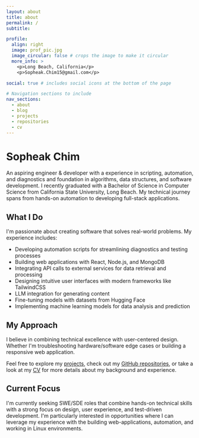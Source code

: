 ```yaml
---
layout: about
title: about
permalink: /
subtitle:

profile:
  align: right
  image: prof_pic.jpg
  image_circular: false # crops the image to make it circular
  more_info: >
    <p>Long Beach, California</p>
    <p>Sopheak.Chim15@gmail.com</p>

social: true # includes social icons at the bottom of the page

# Navigation sections to include
nav_sections:
  - about
  - blog
  - projects
  - repositories
  - cv
---
```


# **Sopheak** Chim

An aspiring engineer & developer with a experience in scripting, automation, and diagnostics and foundation in algorithms, data structures, and software development. I recently graduated with a Bachelor of Science in Computer Science from California State University, Long Beach. My technical journey spans from hands-on automation to developing full-stack applications.

## What I Do

I'm passionate about creating software that solves real-world problems. My experience includes:

- Developing automation scripts for streamlining diagnostics and testing processes
- Building web applications with React, Node.js, and MongoDB
- Integrating API calls to external services for data retrieval and processing
- Designing intuitive user interfaces with modern frameworks like TailwindCSS
- LLM integration for generating content
- Fine-tuning models with datasets from Hugging Face
- Implementing machine learning models for data analysis and prediction

## My Approach

I believe in combining technical excellence with user-centered design. Whether I'm troubleshooting hardware/software edge cases or building a responsive web application.

Feel free to explore my [projects](/projects/), check out my [GitHub repositories](https://github.com/awesomesocks123), or take a look at my [CV](/cv/) for more details about my background and experience.

## Current Focus

I'm currently seeking SWE/SDE roles that combine hands-on technical skills with a strong focus on design, user experience, and test-driven development. I'm particularly interested in opportunities where I can leverage my experience with the building web-applications, automation, and working in Linux environments.
